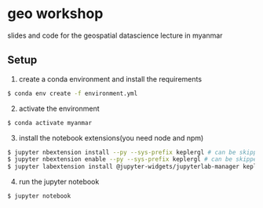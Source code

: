 # geo workshop

slides and code for the geospatial datascience lecture in myanmar

## Setup
1. create a conda environment and install the requirements
```sh
$ conda env create -f environment.yml
```
2. activate the environment
```sh
$ conda activate myanmar
```
3. install the notebook extensions(you need node and npm)

```sh
$ jupyter nbextension install --py --sys-prefix keplergl # can be skipped for notebook 5.3 and above
$ jupyter nbextension enable --py --sys-prefix keplergl # can be skipped for notebook 5.3 and above
$ jupyter labextension install @jupyter-widgets/jupyterlab-manager keplergl-jupyter
```
4. run the jupyter notebook
```sh
$ jupyter notebook
```